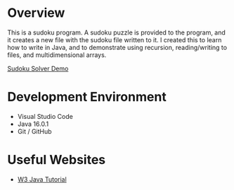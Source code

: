 # Overview

This is a sudoku program. A sudoku puzzle is provided to the program, and it creates a new file with the sudoku file written to it. I created this to learn how to write in Java, and to demonstrate using recursion, reading/writing to files, and multidimensional arrays.

[Sudoku Solver Demo](https://youtu.be/ATfTfoJwsFc)

# Development Environment

* Visual Studio Code
* Java 16.0.1
* Git / GitHub

# Useful Websites

* [W3 Java Tutorial](https://www.w3schools.com/java/default.asp)
